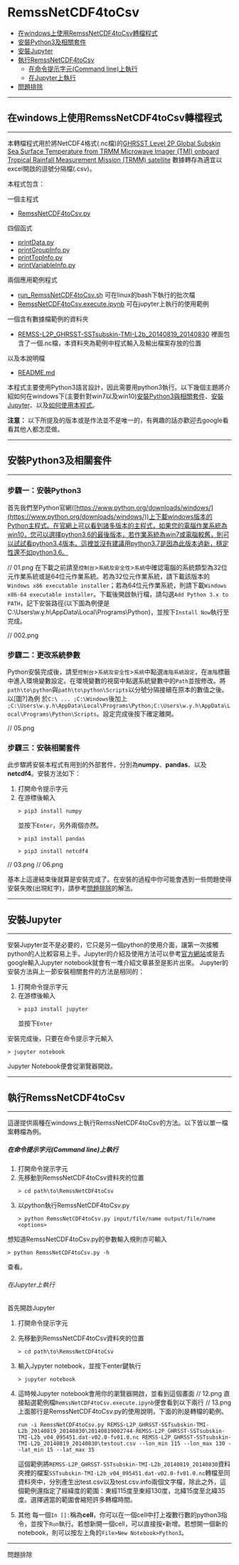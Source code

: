 RemssNetCDF4toCsv
=================
*   [在windows上使用RemssNetCDF4toCsv轉檔程式](#introduction)
*   [安裝Python3及相關套件](#python3)
*   [安裝Jupyter](#jupyter)
*   [執行RemssNetCDF4toCsv](#execute)
    *   [在命令提示字元(Command line)上執行](#cmd)
    *   [在Jupyter上執行](#exejupyter)
*   [問題排除](#problem)

* * *

## 在windows上使用RemssNetCDF4toCsv轉檔程式
--------------

本轉檔程式用於將NetCDF4格式(.nc檔)的[GHRSST Level 2P Global Subskin Sea Surface Temperature from TRMM Microwave Imager (TMI) onboard Tropical Rainfall Measurement Mission (TRMM) satellite](https://podaac.jpl.nasa.gov/dataset/TMI-REMSS-L2P-v4) 數據轉存為適宜以excel開啟的逗號分隔檔(.csv)。

本程式包含：

一個主程式
*   [RemssNetCDF4toCsv.py](./RemssNetCDF4toCsv.py)

四個函式
*   [printData.py](./printData.py)
*   [printGroupInfo.py](./printGroupInfo.py)
*   [printTopInfo.py](./printTopInfo.py)
*   [printVariableInfo.py](./printVariableInfo.py)

兩個應用範例程式
*   [run_RemssNetCDF4toCsv.sh](./run_RemssNetCDF4toCsv.sh)
    可在linux的bash下執行的批次檔
*   [RemssNetCDF4toCsv.execute.ipynb](./RemssNetCDF4toCsv.execute.ipynb)
    可在jupyter上執行的使用範例

一個含有數據檔範例的資料夾
*   [REMSS-L2P_GHRSST-SSTsubskin-TMI-L2b_20140819_20140830](./REMSS-L2P_GHRSST-SSTsubskin-TMI-L2b_20140819_20140830/)
    裡面包含了一個.nc檔，本資料夾為範例中程式輸入及輸出檔案存放的位置
    
以及本說明檔
*   [README.md](./README.md)

本程式主要使用Python3語言設計，因此需要用python3執行。以下幾個主題將介紹如何在windows下(主要針對win7以及win10)[安裝Python3與相關套件](#python3)、[安裝Jupyter](#jupyter)、以及[如何使用本程式](#execute)。

**注意：** 以下所提及的版本或是作法並不是唯一的，有興趣的話亦歡迎去google看看其他人都怎麼做。

* * *

## 安裝Python3及相關套件
--------------

### 步驟一：安裝Python3
首先我們至Python官網([https://www.python.org/downloads/windows/](https://www.python.org/downloads/windows/))上下載windows版本的Python主程式。在官網上可以看到諸多版本的主程式，如果您的電腦作業系統為win10，您可以選擇python3.6的最後版本，若作業系統為win7或電腦較舊，則可以試試看python3.4版本。這裡並沒有建議用python3.7是因為此版本過新，穩定性還不如python3.6。

// 01.png
在下載之前請至`控制台`>`系統及安全性`>`系統`中確認電腦的系統類型為32位元作業系統或是64位元作業系統。若為32位元作業系統，請下載該版本的`Windows x86 executable installer`；若為64位元作業系統，則請下載`Windows x86-64 executable installer`。下載後開啟執行檔，請勾選`Add Python 3.x to PATH`，記下安裝路徑(以下圖為例便是C:\Users\w.y.h\AppData\Local\Programs\Python)，並按下`Install Now`執行至完成。

// 002.png

### 步驟二：更改系統參數
Python安裝完成後，請至`控制台`>`系統及安全性`>`系統`中點選`進階系統設定`，在`進階`標籤中進入環境變數設定。在環境變數的視窗中點選系統變數中的`Path`並按修改。將`path\to\python`與`path\to\python\Scripts`以分號分隔接續在原本的數值之後。以[圖?]為例
於`C:\ ... ;C:\Windows`後加上 `;C:\Users\w.y.h\AppData\Local\Programs\Python;C:\Users\w.y.h\AppData\Local\Programs\Python\Scripts`。設定完成後按下確定離開。

// 05.png

### 步驟三：安裝相關套件
此步驟將安裝本程式有用到的外部套件，分別為**numpy**、**pandas**、以及**netcdf4**。安裝方法如下：

1. 打開命令提示字元
2. 在游標後輸入
   ````
   > pip3 install numpy
   ````
   並按下`Enter`，另外兩個亦然。
   ````
   > pip3 install pandas
   ````
   ````
   > pip3 install netcdf4
   ````
   
// 03.png
// 06.png

基本上這邊結束後就算是安裝完成了。在安裝的過程中你可能會遇到一些問題使得安裝失敗(出現紅字)，請參考[問題排除](#problem)的解法。


* * *

## 安裝Jupyter
--------------
安裝Jupyter並不是必要的，它只是另一個python的使用介面，讓第一次接觸python的人比較容易上手。Jupyter的介紹及使用方法可以參考[官方網站](http://jupyter.org/)或是去google輸入Jupyter notebook就會有一堆介紹文章甚至是影片出來。
Jupyter的安裝方法與上一節安裝相關套件的方法是相同的：

1. 打開命令提示字元
2. 在游標後輸入
   ````
   > pip3 install jupyter
   ````
   並按下`Enter`

安裝完成後，只要在命令提示字元輸入
````
> jupyter notebook
````
Jupyter Notebook便會從瀏覽器開啟。



* * *

## 執行RemssNetCDF4toCsv
--------------

這邊提供兩種在windows上執行RemssNetCDF4toCsv的方法。以下皆以單一檔案轉檔為例。


<h5 id="cmd">在命令提示字元(Command line)上執行</h5>

1. 打開命令提示字元
2. 先移動到RemssNetCDF4toCsv資料夾的位置
   ````
   > cd path\to\RemssNetCDF4toCsv
   ````
3. 以python執行RemssNetCDF4toCsv.py
   ````
   > python RemssNetCDF4toCsv.py input/file/name output/file/name <options>
   ````
   
想知道RemssNetCDF4toCsv.py的參數輸入規則亦可輸入
````
> python RemssNetCDF4toCsv.py -h
````
查看。

<h6 id="exejupyter">在Jupyter上執行</h6>

首先開啟Jupyter
1. 打開命令提示字元
2. 先移動到RemssNetCDF4toCsv資料夾的位置
   ````
   > cd path\to\RemssNetCDF4toCsv
   ````
3. 輸入Jypyter notebook，並按下enter鍵執行
   ````
   > jupyter notebook
   ````
4. 這時候Jupyter notebook會用你的瀏覽器開啟，並看到這個畫面
   // 12.png
   直接點選範例檔`RemssNetCDF4toCsv.execute.ipynb`便會看到以下兩行
   // 13.png
   上面那行是RemssNetCDF4toCsv.py的使用說明，下面的則是轉檔的範例。
   ```
   run -i RemssNetCDF4toCsv.py REMSS-L2P_GHRSST-SSTsubskin-TMI-L2b_20140819_20140830\20140819002744-REMSS-L2P_GHRSST-SSTsubskin-TMI-L2b_v04_095451.dat-v02.0-fv01.0.nc REMSS-L2P_GHRSST-SSTsubskin-TMI-L2b_20140819_20140830\testout.csv --lon_min 115 --lon_max 130 --lat_min 15 --lat_max 35
   ```
   這個範例將`REMSS-L2P_GHRSST-SSTsubskin-TMI-L2b_20140819_20140830`資料夾裡的檔案`SSTsubskin-TMI-L2b_v04_095451.dat-v02.0-fv01.0.nc`轉檔至同資料夾中，分別產生出test.csv以及test.csv.info兩個文字檔，除此之外，這個範例還指定了經緯度的範圍：東經115度至東經130度，北緯15度至北緯35度。選擇適當的範圍會縮短許多轉檔時間。
   
5. 其他
   每一個`In []:`稱為**cell**，你可以在一個cell中打上複數行數的python3指令，並按下`Run`執行。若想新開一個cell，可以直接按`+`新增。若想開一個新的notebook，則可以按左上角的`File>New Notebook>Python3`。


* * *

<h7 id="problem">問題排除</h>
